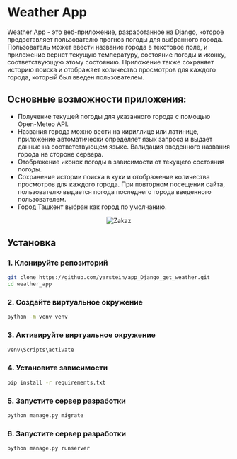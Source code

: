 # Weather App

Weather App - это веб-приложение, разработанное на Django, которое предоставляет пользователю прогноз погоды для выбранного города. Пользователь может ввести название города в текстовое поле, и приложение вернет текущую температуру, состояние погоды и иконку, соответствующую этому состоянию. Приложение также сохраняет историю поиска и отображает количество просмотров для каждого города, который был введен пользователем.

## Основные возможности приложения:

* Получение текущей погоды для указанного города с помощью Open-Meteo API.
* Названия города можно вести на кириллице или латинице, приложение автоматически определяет язык запроса и выдает данные на соответствующем языке. Валидация введенного названия города на стороне сервера.
* Отображение иконок погоды в зависимости от текущего состояния погоды.
* Сохранение истории поиска в куки и отображение количества просмотров для каждого города. При повторном посещении сайта, пользователю выдается погода последнего города введенного пользователем.
* Город Ташкент выбран как город по умолчанию.

<p align="center">
  <img src="https://github.com/yarstein/weather_top.png" alt='Zakaz'></a>
</p>

## Установка

### 1. Клонируйте репозиторий
```bash
git clone https://github.com/yarstein/app_Django_get_weather.git
cd weather_app
```
### 2. Создайте виртуальное окружение
```bash
python -m venv venv
```
### 3. Активируйте виртуальное окружение
```bash
venv\Scripts\activate
```
### 4. Установите зависимости
```bash
pip install -r requirements.txt
```
### 5. Запустите сервер разработки
```bash
python manage.py migrate
```
### 6. Запустите сервер разработки
```bash
python manage.py runserver
```